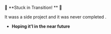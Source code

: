 🚧 **Stuck in Transition! ** 🚧

It wass a side project and it was never completed .
- **Hoping it'l in the near future**

